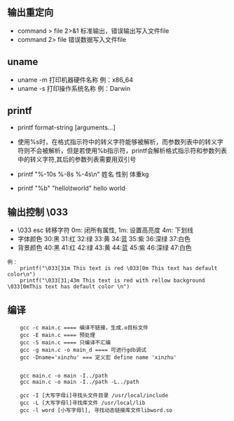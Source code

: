 ## 输出重定向

* command > file 2>&1 标准输出，错误输出写入文件file
* command 2> file 错误数据写入文件file

## uname

* uname -m 打印机器硬件名称 例：x86_64
* uname -s 打印操作系统名称 例：Darwin

## printf

* printf  format-string  [arguments...]

* 使用%s时，在格式指示符中的转义字符能够被解析，而参数列表中的转义字符则不会被解析，但是若使用%b指示符，printf会解析格式指示符和参数列表中的转义字符,其后的参数列表需要用双引号

* printf "%-10s %-8s %-4s\n"  姓名  性别  体重kg

* printf "%b" "hello\tworld"  hello world·

## 输出控制 \033

- \033 esc 转移字符 0m: 闭所有属性, 1m: 设置高亮度 4m: 下划线
- 字体颜色 30:黑 31:红 32:绿 33:黄 34:蓝 35:紫 36:深绿 37:白色
- 背景颜色 40:黑 41:红 42:绿 43:黄 44:蓝 45:紫 46:深绿 47:白色

```
例：
    printf("\033[31m This text is red \033[0m This text has default color\n")
    printf("\033[31;43m This text is red with rellow background \033[0mThis text has default color \n")
```

## 编译

```
    gcc -c main.c ==== 编译不链接，生成.o目标文件
    gcc -E main.c ==== 预处理 
    gcc -S main.c ==== 只编译不汇编
    gcc -g main.c -o main_d ==== 可进行gdb调试
    gcc -Dname='xinzhu' === 定义宏 define name 'xinzhu'


    gcc main.c -o main -I../path
    gcc main.c -o main -I../path -L../path

    gcc -I [大写字母i]寻找头文件目录 /usr/local/include 
    gcc -L [大写字母l]寻找库文件 /usr/local/lib
    gcc -l word [小写字母l], 寻找动态链接库文件libword.so
```
